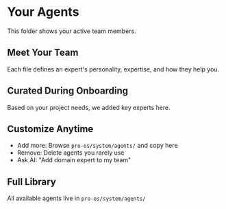 # Your Agents

This folder shows your active team members.

## Meet Your Team
Each file defines an expert's personality, expertise, and how they help you.

## Curated During Onboarding
Based on your project needs, we added key experts here.

## Customize Anytime
- Add more: Browse `pro-os/system/agents/` and copy here
- Remove: Delete agents you rarely use
- Ask AI: "Add domain expert to my team"

## Full Library
All available agents live in `pro-os/system/agents/`
